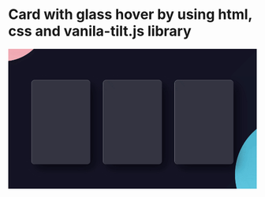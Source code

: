 # Card with glass hover by using html, css and vanila-tilt.js library

<img src="https://github.com/Hamsiny/GlassCardHover/blob/master/glass-card-hover.gif?raw=true">
